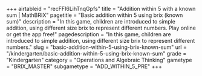 +++
airtableid = "recFFI6LihTnqGpfs"
title = "Addition within 5 with a known sum | MathBRIX"
pagetitle = "Basic addition within 5 using brix (known sum)"
description = "In this game, children are introduced to simple addition, using different size brix to represent different numbers. Play online or get the app free!"
pagedescription = "In this game, children are introduced to simple addition, using different size brix to represent different numbers."
slug = "basic-addition-within-5-using-brix-known-sum"
url = "/kindergarten/basic-addition-within-5-using-brix-known-sum"
grade = "Kindergarten"
category = "Operations and Algebraic Thinking"
gametype = "BRIX_MASTER"
subgametype = "ADD_WITHIN_5_PRE"
+++